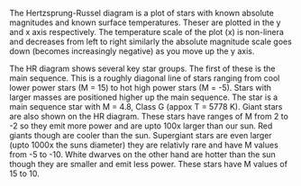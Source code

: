 The Hertzsprung-Russel diagram is a plot of stars with known absolute magnitudes and known surface temperatures. Theser are plotted in the y and x axis respectively. The temperature scale of the plot (x) is non-linera and decreases from left to right similarly the absolute magnitude scale goes down (becomes increasingly negative) as you move up the y axis.

The HR diagram shows several key star groups. The first of these is the main sequence. This is a roughly diagonal line of stars ranging from cool lower power stars (M = 15) to hot high power stars (M = -5). Stars with larger masses are positioned higher up the main sequence. The star is a main sequence star with M = 4.8, Class G (appox T = 5778 K). Giant stars are also shown on the HR diagram. These stars have ranges of M from 2 to -2 so they emit more power and are upto 100x larger than our sun. Red giants though are cooler than the sun. Supergiant stars are even larger (upto 1000x the suns diameter) they are relativly rare and have M values from -5 to -10. White dwarves on the other hand are hotter than the sun though they are smaller and emit less power. These stars have M values of 15 to 10.